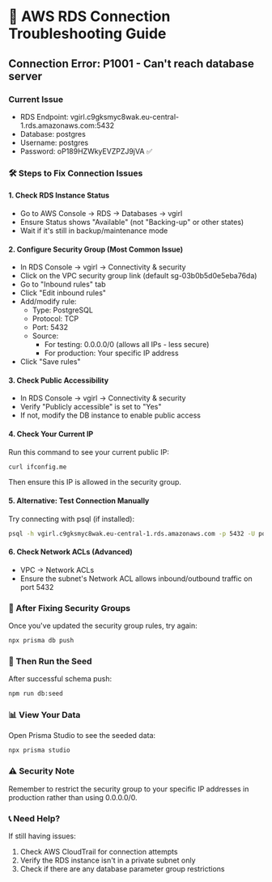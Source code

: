 # 🔧 AWS RDS Connection Troubleshooting Guide

## Connection Error: P1001 - Can't reach database server

### Current Issue
- RDS Endpoint: vgirl.c9gksmyc8wak.eu-central-1.rds.amazonaws.com:5432
- Database: postgres
- Username: postgres  
- Password: oP189HZWkyEVZPZJ9jVA ✅

### 🛠️ Steps to Fix Connection Issues

#### 1. Check RDS Instance Status
- Go to AWS Console → RDS → Databases → vgirl
- Ensure Status shows "Available" (not "Backing-up" or other states)
- Wait if it's still in backup/maintenance mode

#### 2. Configure Security Group (Most Common Issue)
- In RDS Console → vgirl → Connectivity & security
- Click on the VPC security group link (default sg-03b0b5d0e5eba76da)
- Go to "Inbound rules" tab
- Click "Edit inbound rules"
- Add/modify rule:
  - Type: PostgreSQL
  - Protocol: TCP
  - Port: 5432
  - Source: 
    - For testing: 0.0.0.0/0 (allows all IPs - less secure)
    - For production: Your specific IP address
- Click "Save rules"

#### 3. Check Public Accessibility
- In RDS Console → vgirl → Connectivity & security
- Verify "Publicly accessible" is set to "Yes"
- If not, modify the DB instance to enable public access

#### 4. Check Your Current IP
Run this command to see your current public IP:
```bash
curl ifconfig.me
```
Then ensure this IP is allowed in the security group.

#### 5. Alternative: Test Connection Manually
Try connecting with psql (if installed):
```bash
psql -h vgirl.c9gksmyc8wak.eu-central-1.rds.amazonaws.com -p 5432 -U postgres -d postgres
```

#### 6. Check Network ACLs (Advanced)
- VPC → Network ACLs
- Ensure the subnet's Network ACL allows inbound/outbound traffic on port 5432

### 🔄 After Fixing Security Groups
Once you've updated the security group rules, try again:
```bash
npx prisma db push
```

### 🌱 Then Run the Seed
After successful schema push:
```bash
npm run db:seed
```

### 📊 View Your Data
Open Prisma Studio to see the seeded data:
```bash
npx prisma studio
```

### ⚠️ Security Note
Remember to restrict the security group to your specific IP addresses in production rather than using 0.0.0.0/0.

### 📞 Need Help?
If still having issues:
1. Check AWS CloudTrail for connection attempts
2. Verify the RDS instance isn't in a private subnet only
3. Check if there are any database parameter group restrictions
